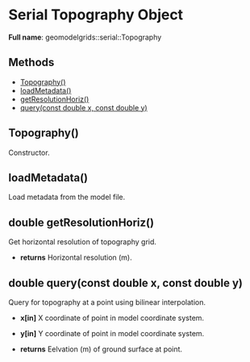 # Serial Topography Object 

**Full name**: geomodelgrids::serial::Topography

## Methods

* [Topography()](#topography)
* [loadMetadata()](#loadmetadata)
* [getResolutionHoriz()](#double-getresolutionhoriz)
* [query(const double x, const double y)](#double-queryconst-double-x-const-double-y)


## Topography()

Constructor.

## loadMetadata()

Load metadata from the model file.


## double getResolutionHoriz()

Get horizontal resolution of topography grid.

* **returns** Horizontal resolution (m).


## double query(const double x, const double y)

Query for topography at a point using bilinear interpolation. 

* **x[in]** X coordinate of point in model coordinate system.
* **y[in]** Y coordinate of point in model coordinate system.

* **returns** Eelvation (m) of ground surface at point.

